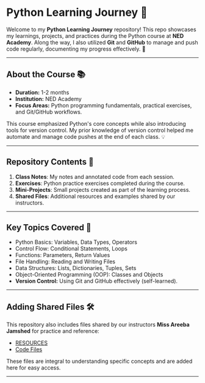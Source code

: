 # Python Learning Journey 🚀

Welcome to my **Python Learning Journey** repository! This repo showcases my learnings, projects, and practices during the Python course at **NED Academy**. Along the way, I also utilized **Git** and **GitHub** to manage and push code regularly, documenting my progress effectively. 🐍

---

## About the Course 📚

- **Duration:** 1-2 months  
- **Institution:** NED Academy  
- **Focus Areas:** Python programming fundamentals, practical exercises, and Git/GitHub workflows.  

This course emphasized Python's core concepts while also introducing tools for version control. My prior knowledge of version control helped me automate and manage code pushes at the end of each class. 💡

---

## Repository Contents 📂

1. **Class Notes**: My notes and annotated code from each session.  
2. **Exercises**: Python practice exercises completed during the course.  
3. **Mini-Projects**: Small projects created as part of the learning process.  
4. **Shared Files**: Additional resources and examples shared by our instructors.  

---

## Key Topics Covered 📝

- Python Basics: Variables, Data Types, Operators  
- Control Flow: Conditional Statements, Loops  
- Functions: Parameters, Return Values  
- File Handling: Reading and Writing Files  
- Data Structures: Lists, Dictionaries, Tuples, Sets  
- Object-Oriented Programming (OOP): Classes and Objects  
- **Version Control:** Using Git and GitHub effectively (self-learned).  

---

## Adding Shared Files 🛠️

This repository also includes files shared by our instructors **Miss Areeba Jamshed** for practice and reference:  

- [RESOURCES](https://github.com/FiZaRafakat/Python-NED/tree/main/Resources)  
- [Code Files](https://github.com/FiZaRafakat/Python-NED/tree/main/python%20code%20files)  

These files are integral to understanding specific concepts and are added here for easy access.  

---

